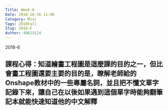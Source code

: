 ```yaml
---
Title: Week-6
Date: 2018-10-26 11:00
Category: Misc
Tags: 2018Fall
Slug: 2018-F
Author: 40623124
---
```


2018-6

<!-- PELICAN_END_SUMMARY -->

課程心得：知道繪畫工程圖是這麼課的目的之一，但比會畫工程圖還要主要的目的是，瞭解老師給的Onshape教材中的一些專屬名詞，並且把不懂文單字記錄下來，讓自己在以後如果遇到這個單字時能夠翻筆記本就能快速知道他的中文解釋
----



